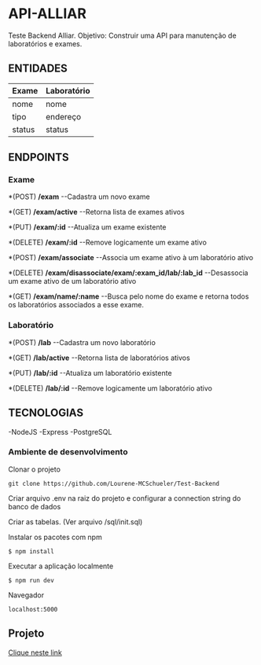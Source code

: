 # API-ALLIAR

Teste Backend Alliar.
Objetivo: Construir uma API para manutenção de laboratórios e exames.

## ENTIDADES

| Exame       | Laboratório |
| ----------- | ----------- |
| nome        | nome        |
| tipo        | endereço    |
| status      | status      |

## ENDPOINTS

### Exame

*(POST) **/exam** --Cadastra um novo exame

*(GET) **/exam/active** --Retorna lista de exames ativos

*(PUT) **/exam/:id** --Atualiza um exame existente

*(DELETE) **/exam/:id** --Remove logicamente um exame ativo

*(POST) **/exam/associate** --Associa um exame ativo à um laboratório ativo

*(DELETE) **/exam/disassociate/exam/:exam_id/lab/:lab_id** --Desassocia um exame ativo de um laboratório ativo

*(GET) **/exam/name/:name** --Busca pelo nome do exame e retorna todos os laboratórios associados a esse exame.

### Laboratório

*(POST) **/lab** --Cadastra um novo laboratório

*(GET) **/lab/active** --Retorna lista de laboratórios ativos

*(PUT) **/lab/:id** --Atualiza um laboratório existente

*(DELETE) **/lab/:id** --Remove logicamente um laboratório ativo

## TECNOLOGIAS

-NodeJS
-Express
-PostgreSQL

### Ambiente de desenvolvimento

Clonar o projeto

```
git clone https://github.com/Lourene-MCSchueler/Test-Backend
```

Criar arquivo .env na raiz do projeto e configurar a connection string do banco de dados

Criar as tabelas. (Ver arquivo /sql/init.sql)

Instalar os pacotes com npm

```
$ npm install
```

Executar a aplicação localmente

```
$ npm run dev
```
Navegador 

```
localhost:5000
```
## Projeto

[Clique neste link](https://api-alliar.herokuapp.com/)

